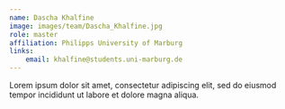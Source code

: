 ```yaml
---
name: Dascha Khalfine
image: images/team/Dascha_Khalfine.jpg
role: master
affiliation: Philipps University of Marburg
links:
    email: khalfine@students.uni-marburg.de
---
```


Lorem ipsum dolor sit amet, consectetur adipiscing elit, sed do eiusmod tempor incididunt ut labore et dolore magna aliqua.
